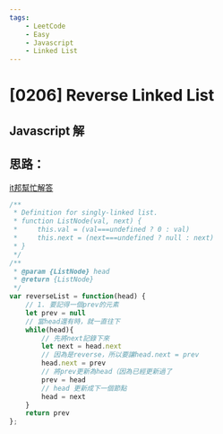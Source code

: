 ```yaml
---
tags: 
    - LeetCode
    - Easy
    - Javascript
    - Linked List
---
```

# [0206] Reverse Linked List
## Javascript 解

## 思路：
[it邦幫忙解答](https://ithelp.ithome.com.tw/articles/10271920)
```javascript
/**
 * Definition for singly-linked list.
 * function ListNode(val, next) {
 *     this.val = (val===undefined ? 0 : val)
 *     this.next = (next===undefined ? null : next)
 * }
 */
/**
 * @param {ListNode} head
 * @return {ListNode}
 */
var reverseList = function(head) {
    // 1. 要記得一個prev的元素
    let prev = null
    // 當head還有時，就一直往下
    while(head){
        // 先將next記錄下來
        let next = head.next
        // 因為是reverse，所以要讓head.next = prev
        head.next = prev
        // 將prev更新為head（因為已經更新過了
        prev = head
        // head 更新成下一個節點
        head = next
    }
    return prev
};
```
